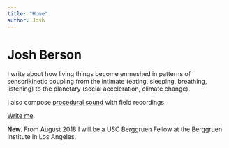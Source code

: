 ```yaml
---
title: "Home"
author: Josh
---
```


<h1 class="fadein">Josh Berson</h1>

<p class="fadein delay1">I write about how living things become enmeshed in patterns of sensorikinetic coupling from the intimate (eating, sleeping, breathing, listening) to the planetary (social acceleration, climate change).</p>

<p class="fadein delay2">I also compose <a href="https://github.com/joshber/sndspc">procedural sound</a> with field recordings.</p>

<p class="fadein delay3"><a href="mailto:josh@joshberson.net">Write me</a>.</p>

<p class="fadein delay4"><strong>New.</strong> From August 2018 I will be a USC Berggruen Fellow at the Berggruen Institute in Los Angeles.</p>

